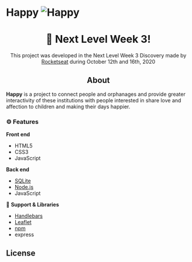 
  # Happy ![Happy](https://raw.githubusercontent.com/Pedrovinhas/Nlw-03-Happy/main/public/images/logo-icon.png) 

<h1 align="center">
    🚀 Next Level Week 3!
</h1>

<p align="center">
  This project was developed in the Next Level Week 3 Discovery made by <a href="/github.com/Rocketseat">Rocketseat</a> during October 12th and 16th, 2020 <p/>

<h2 align=center> About </h2>
 <b>Happy</b> is a project to connect people and orphanages and provide greater interactivity of these institutions with people interested in share love and affection to children and making their days happier.

### ⚙ Features
**Front end**
* HTML5
* CSS3
* JavaScript


**Back end**

* [SQLite](https://www.sqlite.org/index.html)
* [Node.js](https://nodejs.org/en/)
* JavaScript

📕 **Support & Libraries**
* [Handlebars](https://handlebarsjs.com/)
* [Leaflet](https://leafletjs.com/)
* [npm](https://www.npmjs.com/get-npm)
* express

 





## License
